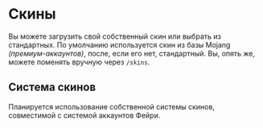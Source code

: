 # Скины

Вы можете загрузить свой собственный скин или выбрать из стандартных.
По умолчанию используется скин из базы Mojang _(премиум-аккаунтов)_,
после, если его нет, стандартный. Вы, опять же, можете поменять
вручную через `/skins`.

## Система скинов

Планируется использование собственной системы скинов, совместимой с
системой аккаунтов Фейри.
